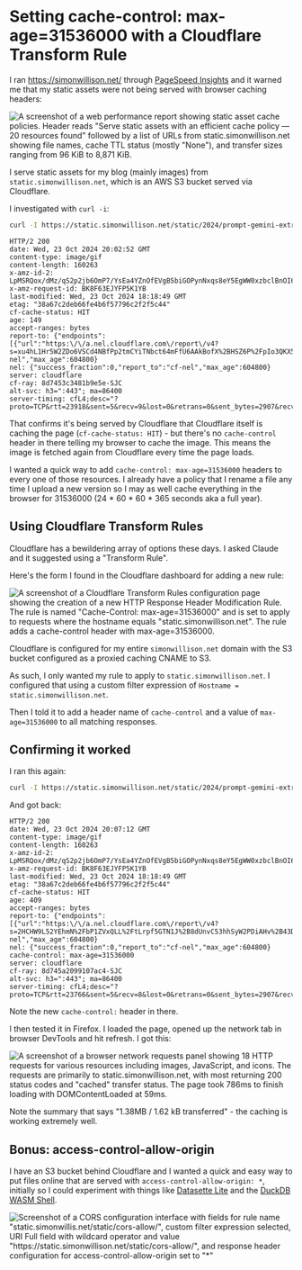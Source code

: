 # Setting cache-control: max-age=31536000 with a Cloudflare Transform Rule

I ran https://simonwillison.net/ through [PageSpeed Insights](https://pagespeed.web.dev/) and it warned me that my static assets were not being served with browser caching headers:

![A screenshot of a web performance report showing static asset cache policies. Header reads "Serve static assets with an efficient cache policy — 20 resources found" followed by a list of URLs from static.simonwillison.net showing file names, cache TTL status (mostly "None"), and transfer sizes ranging from 96 KiB to 8,871 KiB.](https://github.com/user-attachments/assets/115514c7-a51d-410b-a4dd-67c34084420d)

I serve static assets for my blog (mainly images) from `static.simonwillison.net`, which is an AWS S3 bucket served via Cloudflare.

I investigated with `curl -i`:

```bash
curl -I https://static.simonwillison.net/static/2024/prompt-gemini-extract.gif
```
```
HTTP/2 200 
date: Wed, 23 Oct 2024 20:02:52 GMT
content-type: image/gif
content-length: 160263
x-amz-id-2: LpMSRQox/dMz/qS2p2jb6OmP7/YsEa4YZnOfEVgB5biGOPynNxqs8eY5EgWW0xzbclBnOI6LTAQ=
x-amz-request-id: BK8F63EJYFP5K1YB
last-modified: Wed, 23 Oct 2024 18:18:49 GMT
etag: "38a67c2deb66fe4b6f57796c2f2f5c44"
cf-cache-status: HIT
age: 149
accept-ranges: bytes
report-to: {"endpoints":[{"url":"https:\/\/a.nel.cloudflare.com\/report\/v4?s=xu4hL1Hr5W2ZDo6VSCd4NBfPp2tmCYiTNbct64mFfU6AAkBofX%2BHSZ6P%2FpIo3QKX5CqweeBhgS%2BYNOuzWW2E4pb4O3V1pISkOHzU0NPM%2B9QgGyuquDc%2FOl2aZM5HL3MjBPm0oKJD2AWWeyY%3D"}],"group":"cf-nel","max_age":604800}
nel: {"success_fraction":0,"report_to":"cf-nel","max_age":604800}
server: cloudflare
cf-ray: 8d7453c3481b9e5e-SJC
alt-svc: h3=":443"; ma=86400
server-timing: cfL4;desc="?proto=TCP&rtt=23918&sent=5&recv=9&lost=0&retrans=0&sent_bytes=2907&recv_bytes=585&delivery_rate=124913&cwnd=177&unsent_bytes=0&cid=ec38180c3ba3b0e7&ts=47&x=0"
```
That confirms it's being served by Cloudflare that Cloudflare itself is caching the page (`cf-cache-status: HIT`) - but there's no `cache-control` header in there telling my browser to cache the image. This means the image is fetched again from Cloudflare every time the page loads.

I wanted a quick way to add `cache-control: max-age=31536000` headers to every one of those resources. I already have a policy that I rename a file any time I upload a new version so I may as well cache everything in the browser for 31536000 (24 * 60 * 60 * 365 seconds aka a full year).

## Using Cloudflare Transform Rules

Cloudflare has a bewildering array of options these days. I asked Claude and it suggested using a "Transform Rule".

Here's the form I found in the Cloudflare dashboard for adding a new rule:

![A screenshot of a Cloudflare Transform Rules configuration page showing the creation of a new HTTP Response Header Modification Rule. The rule is named "Cache-Control: max-age=31536000" and is set to apply to requests where the hostname equals "static.simonwillison.net". The rule adds a cache-control header with max-age=31536000.](https://github.com/user-attachments/assets/42c0ab9f-5b78-4dfa-b684-aae2fe156e5f)

Cloudflare is configured for my entire `simonwillison.net` domain with the S3 bucket configured as a proxied caching CNAME to S3.

As such, I only wanted my rule to apply to `static.simonwillison.net`. I configured that using a custom filter expression of `Hostname = static.simonwillison.net`.

Then I told it to add a header name of `cache-control` and a value of `max-age=31536000` to all matching responses.

## Confirming it worked

I ran this again:
```bash
curl -I https://static.simonwillison.net/static/2024/prompt-gemini-extract.gif
```
And got back:
```
HTTP/2 200 
date: Wed, 23 Oct 2024 20:07:12 GMT
content-type: image/gif
content-length: 160263
x-amz-id-2: LpMSRQox/dMz/qS2p2jb6OmP7/YsEa4YZnOfEVgB5biGOPynNxqs8eY5EgWW0xzbclBnOI6LTAQ=
x-amz-request-id: BK8F63EJYFP5K1YB
last-modified: Wed, 23 Oct 2024 18:18:49 GMT
etag: "38a67c2deb66fe4b6f57796c2f2f5c44"
cf-cache-status: HIT
age: 409
accept-ranges: bytes
report-to: {"endpoints":[{"url":"https:\/\/a.nel.cloudflare.com\/report\/v4?s=2HCHW9L52YEhmN%2FbP1ZVxQLL%2FtLrpf5GTN1J%2B8dUnvC53hhSyW2PDiAHv%2B43DvJnsUsnrInVAxdZCgTsIfQ7JCg98jFzHMdu6xb3uOGAHPdC1aE9utyUGvAedNa6RVxO9yx30qkUSuiwR2k%3D"}],"group":"cf-nel","max_age":604800}
nel: {"success_fraction":0,"report_to":"cf-nel","max_age":604800}
cache-control: max-age=31536000
server: cloudflare
cf-ray: 8d745a2099107ac4-SJC
alt-svc: h3=":443"; ma=86400
server-timing: cfL4;desc="?proto=TCP&rtt=23766&sent=5&recv=8&lost=0&retrans=0&sent_bytes=2907&recv_bytes=585&delivery_rate=131337&cwnd=117&unsent_bytes=0&cid=bd0475734101defd&ts=55&x=0"
```
Note the new `cache-control:` header in there.

I then tested it in Firefox. I loaded the page, opened up the network tab in browser DevTools and hit refresh. I got this:

![A screenshot of a browser network requests panel showing 18 HTTP requests for various resources including images, JavaScript, and icons. The requests are primarily to static.simonwillison.net, with most returning 200 status codes and "cached" transfer status. The page took 786ms to finish loading with DOMContentLoaded at 59ms.](https://github.com/user-attachments/assets/94b4eae4-c530-4379-b655-bea1f3689092)

Note the summary that says "1.38MB / 1.62 kB transferred" - the caching is working extremely well.

## Bonus: access-control-allow-origin

I have an S3 bucket behind Cloudflare and I wanted a quick and easy way to put files online that are served with `access-control-allow-origin: *`, initially so I could experiment with things like [Datasette Lite](https://lite.datasette.io/) and the [DuckDB WASM Shell](https://duckdb.org/docs/api/wasm/overview.html).

![Screenshot of a CORS configuration interface with fields for rule name "static.simonwillis.net/static/cors-allow/*", custom filter expression selected, URI Full field with wildcard operator and value "https://static.simonwillison.net/static/cors-allow/*", and response header configuration for access-control-allow-origin set to "*"](https://github.com/user-attachments/assets/bd476176-a942-47af-9d73-c9cbde476f89)
